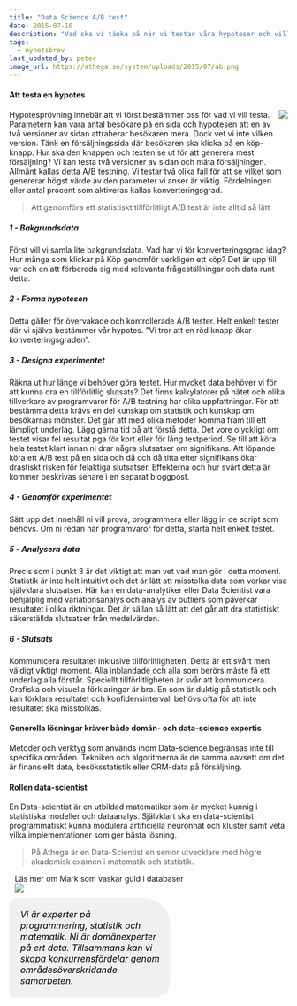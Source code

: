 ```yaml
---
title: "Data Science A/B test"
date: 2015-07-16
description: "Vad ska vi tänka på när vi testar våra hypoteser och vill få ett tillförlitligt beslutsunderlag?"
tags:
  - nyhetsbrev
last_updated_by: peter
image_url: https://athega.se/system/uploads/2015/07/ab.png
---
```

#### Att testa en hypotes
<div style=" float: right; margin: 0 0 10px 10px; ">
<img src="https://athega.se/system/uploads/2015/07/ab.png"/>
</div> 
Hypotesprövning innebär att vi först bestämmer oss för vad vi vill testa. Parametern kan vara antal besökare på en sida och hypotesen att en av två versioner av sidan attraherar besökaren mera. Dock vet vi inte vilken version. Tänk en försäljningssida där besökaren ska klicka på en köp-knapp. Hur ska den knappen och texten se ut för att generera mest försäljning? Vi kan testa två versioner av sidan och mäta försäljningen. Allmänt kallas detta A/B testning. Vi testar två olika fall för att se vilket som genererar högst värde av den parameter vi anser är viktig. Fördelningen eller antal procent som aktiveras kallas konverteringsgrad.

> Att genomföra ett statistiskt tillförlitligt A/B test är inte alltid så lätt
 
##### 1 - Bakgrundsdata
Först vill vi samla lite bakgrundsdata. Vad har vi för konverteringsgrad idag? Hur många som klickar på Köp genomför verkligen ett köp? Det är upp till var och en att förbereda sig med relevanta frågeställningar och data runt detta.

##### 2 - Forma hypotesen
Detta gäller för övervakade och kontrollerade A/B tester. Helt enkelt tester där vi själva bestämmer vår hypotes. ”Vi tror att en röd knapp ökar konverteringsgraden”.

##### 3 - Designa experimentet
Räkna ut hur länge vi behöver göra testet. Hur mycket data behöver vi för att kunna dra en tillförlitlig slutsats? Det finns kalkylatorer på nätet och olika tillverkare av programvaror för A/B testning har olika uppfattningar. För att bestämma detta krävs en del kunskap om statistik och kunskap om besökarnas mönster. Det går att med olika metoder komma fram till ett lämpligt underlag. Lägg gärna tid på att förstå detta. Det vore olyckligt om testet visar fel resultat pga för kort eller för lång testperiod. Se till att köra hela testet klart innan ni drar några slutsatser om signifikans. Att löpande köra ett A/B test på en sida och då och då titta efter signifikans ökar drastiskt risken för felaktiga slutsatser. Effekterna och hur svårt detta är kommer beskrivas senare i en separat bloggpost.

##### 4 - Genomför experimentet
Sätt upp det innehåll ni vill prova, programmera eller lägg in de script som behövs. Om ni redan har programvaror för detta, starta helt enkelt testet.

##### 5 - Analysera data
Precis som i punkt 3 är det viktigt att man vet vad man gör i detta moment. Statistik är inte helt intuitivt och det är lätt att misstolka data som verkar visa självklara slutsatser. Här kan en data-analytiker eller Data Scientist vara behjälplig med variationsanalys och analys av outliers som påverkar resultatet i olika riktningar. Det är sällan så lätt att det går att dra statistiskt säkerställda slutsatser från medelvärden.

##### 6 - Slutsats
Kommunicera resultatet inklusive tillförlitligheten. Detta är ett svårt men väldigt viktigt moment. Alla inblandade och alla som berörs måste få ett underlag alla förstår. Speciellt tillförlitligheten är svår att kommunicera. Grafiska och visuella förklaringar är bra. En som är duktig på statistik och kan förklara resultatet och konfidensintervall behövs ofta för att inte resultatet ska misstolkas.
 


#### Generella lösningar kräver både domän- och data-science expertis
Metoder och verktyg som används inom Data-science begränsas inte till specifika områden. Tekniken och algoritmerna är de samma oavsett om det är finansiellt data, besöksstatistik eller CRM-data på försäljning. 

#### Rollen data-scientist

En Data-scientist är en utbildad matematiker som är mycket kunnig i statistiska modeller och dataanalys. Självklart ska en data-scientist programmatiskt kunna modulera artificiella neuronnät och kluster samt veta vilka implementationer som ger bästa lösning. 
> På Athega är en Data-Scientist en senior utvecklare med högre akademisk examen i matematik och statistik.


<div style="margin: 0 0 10px 10px; ">
Läs mer om Mark som vaskar guld i databaser<br>
<a href="/blogg/2015/04/14/datascientist">
<img src="https://athega.se/system/uploads/2015/04/mark_small.jpg"/>
</a>
</div>

<div style="
            border: 0px solid #bdbdbd;
            border-radius: 15px 50px 30px 5px;
            background: #F0F0F0;
            padding: 20px; 
            width: 50%;
            margin: 0 0 25px; 
            font-size: 16px;
            color: Black; font-style: Italic;
            overflow: hidden;">
Vi är experter på programmering, statistik och matematik. Ni är domänexperter på ert data. Tillsammans kan vi skapa konkurrensfördelar genom områdesöverskridande samarbeten.
</div>
